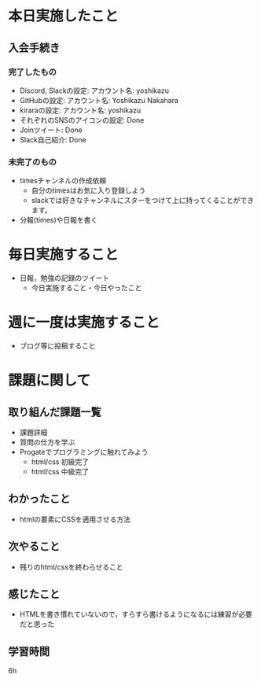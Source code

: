 # 本日実施したこと    
## 入会手続き
### 完了したもの
- Discord, Slackの設定: アカウント名: yoshikazu
- GitHubの設定: アカウント名: Yoshikazu Nakahara
- kiraraの設定: アカウント名: yoshikazu
- それぞれのSNSのアイコンの設定: Done
- Joinツイート: Done
- Slack自己紹介: Done
### 未完了のもの
- timesチャンネルの作成依頼
  - 自分のtimesはお気に入り登録しよう
  - slackでは好きなチャンネルにスターをつけて上に持ってくることができます。
- 分報(times)や日報を書く
# 毎日実施すること
- 日報，勉強の記録のツイート
    - 今日実施すること・今日やったこと
# 週に一度は実施すること
- ブログ等に投稿すること
# 課題に関して
## 取り組んだ課題一覧
- 課題詳細
- 質問の仕方を学ぶ
- Progateでプログラミングに触れてみよう
  - html/css 初級完了
  - html/css 中級完了
## わかったこと
 - htmlの要素にCSSを適用させる方法
## 次やること
 - 残りのhtml/cssを終わらせること
## 感じたこと
- HTMLを書き慣れていないので，すらすら書けるようになるには練習が必要だと思った    
## 学習時間
6h    